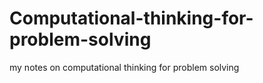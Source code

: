 # Computational-thinking-for-problem-solving
my notes on computational thinking for problem solving
